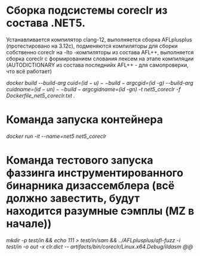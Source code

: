 
# Сборка подсистемы coreclr из состава .NET5.

Устанавливается компилятор clang-12, выполняется сборка AFLplusplus (протестировано на 3.12c), подменяются компиляторы для сборки собственно coreclr на -lto -компиляторы из состава AFL++, выполняется сборка coreclr с формированием слования лексем на этапе компиляции (AUTODICTIONARY из состава последнийх AFL++ - для самопроверки, что всё работает)

*docker build --build-arg cuid=$(id -u) --build-arg cgid=$(id -g) --build-arg cuidname=$(id -un) --build-arg cgidname=$(id -gn) -t net5_coreclr -f Dockerfile_net5_coreclr.txt .*

# Команда запуска контейнера

*docker run -it --name=net5 net5_coreclr*

# Команда тестового запуска фаззинга инструментированного бинарника дизассемблера (всё должно завестить, будут находится разумные сэмплы (MZ в начале))

 *mkdir -p test/in && echo 111 > test/in/sam && ../AFLplusplus/afl-fuzz -i test/in -o out -x clr.dict -- artifacts/bin/coreclr/Linux.x64.Debug/ildasm @@*
